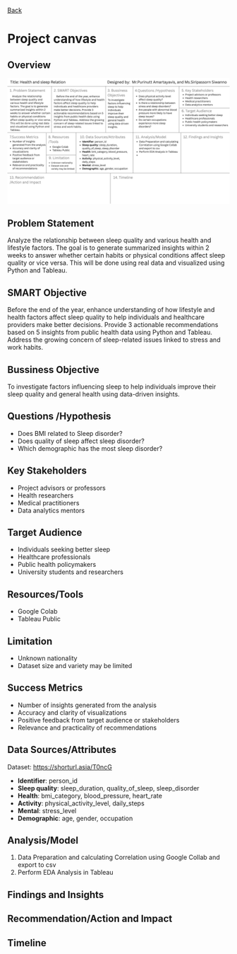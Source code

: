 [Back](../README.md)

# Project canvas

## Overview

![Project canvas](../assets/canvas.jpg)

## Problem Statement

Analyze the relationship between sleep quality and various health and lifestyle factors. The goal is to generate summarized insights within 2 weeks to answer whether certain habits or physical conditions affect sleep quality or vice versa. This will be done using real data and visualized using Python and Tableau.

## SMART Objective

Before the end of the year, enhance understanding of how lifestyle and health factors affect sleep quality to help individuals and healthcare providers make better decisions. Provide 3 actionable recommendations based on 5 insights from public health data using Python and Tableau. Address the growing concern of sleep-related issues linked to stress and work habits.

## Bussiness Objective

To investigate factors influencing sleep to help individuals improve their sleep quality and general health using data-driven insights.

## Questions /Hypothesis

-   Does BMI related to Sleep disorder?
-   Does quality of sleep affect sleep disorder?
-   Which demographic has the most sleep disorder?

## Key Stakeholders

-   Project advisors or professors
-   Health researchers
-   Medical practitioners
-   Data analytics mentors

## Target Audience

-   Individuals seeking better sleep
-   Healthcare professionals
-   Public health policymakers
-   University students and researchers

## Resources/Tools

-   Google Colab
-   Tableau Public

## Limitation

-   Unknown nationality
-   Dataset size and variety may be limited

## Success Metrics

-   Number of insights generated from the analysis
-   Accuracy and clarity of visualizations
-   Positive feedback from target audience or stakeholders
-   Relevance and practicality of recommendations

## Data Sources/Attributes

Dataset: https://shorturl.asia/T0ncG

-   **Identifier**: person_id
-   **Sleep quality**: sleep_duration, quality_of_sleep, sleep_disorder
-   **Health**: bmi_category, blood_pressure, heart_rate
-   **Activity**: physical_activity_level, daily_steps
-   **Mental**: stress_level
-   **Demographic**: age, gender, occupation

## Analysis/Model

1. Data Preparation and calculating Correlation using Google Collab and export to csv
2. Perform EDA Analysis in Tableau

## Findings and Insights

## Recommendation/Action and Impact

## Timeline
